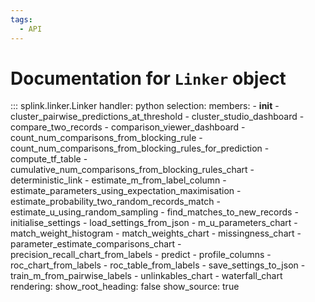 ```yaml
---
tags:
  - API
---
```


# Documentation for `Linker` object

::: splink.linker.Linker
handler: python
selection:
members: - **init** - cluster_pairwise_predictions_at_threshold - cluster_studio_dashboard - compare_two_records - comparison_viewer_dashboard - count_num_comparisons_from_blocking_rule - count_num_comparisons_from_blocking_rules_for_prediction - compute_tf_table - cumulative_num_comparisons_from_blocking_rules_chart - deterministic_link - estimate_m_from_label_column - estimate_parameters_using_expectation_maximisation - estimate_probability_two_random_records_match - estimate_u_using_random_sampling - find_matches_to_new_records - initialise_settings - load_settings_from_json - m_u_parameters_chart - match_weight_histogram - match_weights_chart - missingness_chart - parameter_estimate_comparisons_chart - precision_recall_chart_from_labels - predict - profile_columns - roc_chart_from_labels - roc_table_from_labels - save_settings_to_json - train_m_from_pairwise_labels - unlinkables_chart - waterfall_chart
rendering:
show_root_heading: false
show_source: true
